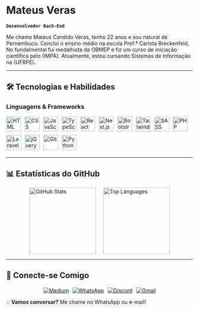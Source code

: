 # **Mateus Veras**  
**`Desenvolvedor Back-End`**  

Me chamo Mateus Candido Veras, tenho 22 anos e sou natural de Pernambuco. Concluí o ensino médio na escola Prof.ª Carlota Breckenfeld, No fundalmental fui medalhista da OBMEP e fiz um curso de iniciação cientifica pelo (IMPA). Atualmente, estou cursando Sistemas de Informação na (UFRPE).

---

## 🛠 **Tecnologias e Habilidades**  

### **Linguagens & Frameworks**  
<div style="display: flex; flex-wrap: wrap; gap: 10px; margin-bottom: 20px;">
  <img src="https://cdn.jsdelivr.net/gh/devicons/devicon/icons/html5/html5-original.svg" alt="HTML" title="HTML" width="40" />
  <img src="https://cdn.jsdelivr.net/gh/devicons/devicon/icons/css3/css3-original.svg" alt="CSS" title="CSS" width="40" />
  <img src="https://cdn.jsdelivr.net/gh/devicons/devicon/icons/javascript/javascript-original.svg" alt="JavaScript" title="JavaScript" width="40" />
  <img src="https://cdn.jsdelivr.net/gh/devicons/devicon/icons/typescript/typescript-original.svg" alt="TypeScript" title="TypeScript" width="40" />
  <img src="https://cdn.jsdelivr.net/gh/devicons/devicon/icons/react/react-original.svg" alt="React" title="React" width="40" />
  <img src="https://cdn.jsdelivr.net/gh/devicons/devicon/icons/nextjs/nextjs-original.svg" alt="Next.js" title="Next.js" width="40" />
  <img src="https://cdn.jsdelivr.net/gh/devicons/devicon/icons/bootstrap/bootstrap-original.svg" alt="Bootstrap" title="Bootstrap" width="40" />
  <img src="https://cdn.jsdelivr.net/gh/devicons/devicon/icons/tailwindcss/tailwindcss-original.svg" alt="Tailwind" title="Tailwind" width="40" />
  <img src="https://cdn.jsdelivr.net/gh/devicons/devicon/icons/sass/sass-original.svg" alt="SASS" title="SASS" width="40" />
  <img src="https://cdn.jsdelivr.net/gh/devicons/devicon/icons/php/php-original.svg" alt="PHP" title="PHP" width="40" />
  <img src="https://cdn.jsdelivr.net/gh/devicons/devicon/icons/laravel/laravel-original.svg" alt="Laravel" title="Laravel" width="40" />
  <img src="https://cdn.jsdelivr.net/gh/devicons/devicon/icons/jquery/jquery-original.svg" alt="jQuery" title="jQuery" width="40" />
  <img src="https://cdn.jsdelivr.net/gh/devicons/devicon/icons/git/git-original.svg" alt="Git" title="Git" width="40" />
  <img src="https://cdn.jsdelivr.net/gh/devicons/devicon/icons/python/python-original.svg" alt="Python" title="Python" width="40" />
</div>  

---

## 📊 **Estatísticas do GitHub**  

<div style="display: flex; flex-wrap: wrap; gap: 20px; justify-content: center;">
  <img height="180em" src="https://github-readme-stats.vercel.app/api?username=mateuscandidoveras&show_icons=true&theme=tokyonight&include_all_commits=true&locale=pt-br" alt="GitHub Stats" />
  <img height="180em" src="https://github-readme-stats.vercel.app/api/top-langs/?username=mateuscandidoveras&theme=tokyonight&layout=compact&custom_title=Tecnologias&langs_count=8" alt="Top Languages" />
</div>  

---

## 📲 **Conecte-se Comigo**  

<div style="display: flex; flex-wrap: wrap; gap: 10px; justify-content: center; margin-top: 20px;">
  <a href="https://medium.com/@mateusverascandido" target="_blank">
    <img src="https://img.shields.io/badge/Medium-12100E?style=for-the-badge&logo=medium&logoColor=white" alt="Medium" />
  </a>
  <a href="https://wa.me/5587999163042" target="_blank">
    <img src="https://img.shields.io/badge/WhatsApp-25D366?style=for-the-badge&logo=whatsapp&logoColor=white" alt="WhatsApp" />
  </a>
  <a href="https://discord.com/users/1300847747980591154" target="_blank">
    <img src="https://img.shields.io/badge/Discord-5865F2?style=for-the-badge&logo=discord&logoColor=white" alt="Discord" />
  </a>
  <a href="mailto:mateusverascandido@gmail.com?subject=Contato%20via%20GitHub">
    <img src="https://img.shields.io/badge/Gmail-D14836?style=for-the-badge&logo=gmail&logoColor=white" alt="Gmail" />
  </a>
</div>



💡 **Vamos conversar?** Me chame no WhatsApp ou e-mail!  
